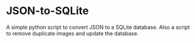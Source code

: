 # JSON-to-SQLite
A simple python script to convert JSON to a SQLite database. Also a script to remove duplicate images and update the database.

